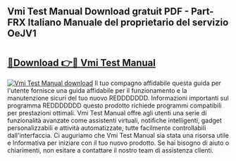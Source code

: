 ## Vmi Test Manual Download gratuit PDF - Part-FRX Italiano Manuale del proprietario del servizio OeJV1

# <h2><a href="http://dfgi6v.blite.top/?on=Vmi+Test+Manual">🔗Download 👉🔴 Vmi Test Manual</a></h2>

[![Vmi Test Manual download](https://i.imgur.com/lujVjoI.png)](http://dfgi6v.blite.top/?on=Vmi+Test+Manual)
Il tuo compagno affidabile questa guida per l'utente fornisce una guida affidabile per il funzionamento e la manutenzione sicuri del tuo nuovo REDDDDDDD. Informazioni importanti sul programma REDDDDDDD questo prodotto richiede programmi compatibili per prestazioni ottimali. Vmi Test Manual offre agli utenti una serie di funzionalità avanzate come assistenti virtuali, notifiche intelligenti, gadget personalizzabili e attività automatizzate, tutte facilmente controllabili dall'interfaccia. Ci auguriamo che Vmi Test Manual sia stata una risorsa utile e Informativa per iniziare con il tuo nuovo prodotto. Se hai bisogno di aiuto o chiarimenti, non esitare a contattare il nostro team di assistenza clienti.

